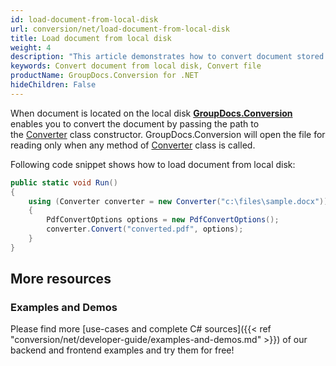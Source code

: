 ```yaml
---
id: load-document-from-local-disk
url: conversion/net/load-document-from-local-disk
title: Load document from local disk
weight: 4
description: "This article demonstrates how to convert document stored at local disk using GroupDocs.Conversion for .NET API."
keywords: Convert document from local disk, Convert file
productName: GroupDocs.Conversion for .NET
hideChildren: False
---
```

When document is located on the local disk [**GroupDocs.Conversion**](https://products.groupdocs.com/conversion/net) enables you to convert the document by passing the path to the [Converter](https://apireference.groupdocs.com/net/conversion/groupdocs.conversion/converter) class constructor. GroupDocs.Conversion will open the file for reading only when any method of [Converter](https://apireference.groupdocs.com/net/conversion/groupdocs.conversion/converter) class is called.

Following code snippet shows how to load document from local disk:

```csharp
public static void Run()
{
    using (Converter converter = new Converter("c:\files\sample.docx")) 
    {
        PdfConvertOptions options = new PdfConvertOptions();
        converter.Convert("converted.pdf", options);
    }
}
```

## More resources

### Examples and Demos

Please find more [use-cases and complete C# sources]({{< ref "conversion/net/developer-guide/examples-and-demos.md" >}}) of our backend and frontend examples and try them for free!